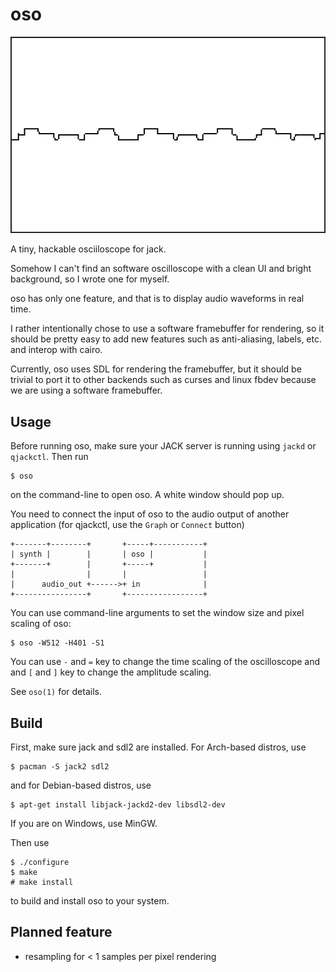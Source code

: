 oso
===

![preview](./img/preview.png)

A tiny, hackable osciiloscope for jack.

Somehow I can't find an software oscilloscope with a clean
UI and bright background, so I wrote one for myself.

oso has only one feature, and that is to display audio
waveforms in real time.

I rather intentionally chose to use a software framebuffer
for rendering, so it should be pretty easy to add new
features such as anti-aliasing, labels, etc. and interop
with cairo.

Currently, oso uses SDL for rendering the framebuffer, but
it should be trivial to port it to other backends such as
curses and linux fbdev because we are using a software 
framebuffer.

Usage
-----

Before running oso, make sure your JACK server is running
using `jackd` or `qjackctl`. Then run

    $ oso

on the command-line to open oso. A white window should pop
up. 

You need to connect the input of oso to the audio output 
of another application (for qjackctl, use the `Graph` or 
`Connect` button)

    +-------+--------+       +-----+-----------+
    | synth |        |       | oso |           |
    +-------+        |       +-----+           |
    |                |       |                 |
    |      audio_out +------>+ in              |
    +----------------+       +-----------------+

You can use command-line arguments to set the window size
and pixel scaling of oso:

    $ oso -W512 -H401 -S1

You can use `-` and `=` key to change the time scaling of
the oscilloscope and and `[` and `]` key to change the
amplitude scaling.

See `oso(1)` for details.

Build
-----

First, make sure jack and sdl2 are installed. For Arch-based
distros, use

    $ pacman -S jack2 sdl2

and for Debian-based distros, use

    $ apt-get install libjack-jackd2-dev libsdl2-dev

If you are on Windows, use MinGW.

Then use 

    $ ./configure
    $ make
    # make install

to build and install oso to your system.

Planned feature
---------------

- resampling for < 1 samples per pixel rendering
